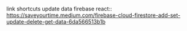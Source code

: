 link shortcuts update data firebase react:: https://saveyourtime.medium.com/firebase-cloud-firestore-add-set-update-delete-get-data-6da566513b1b
